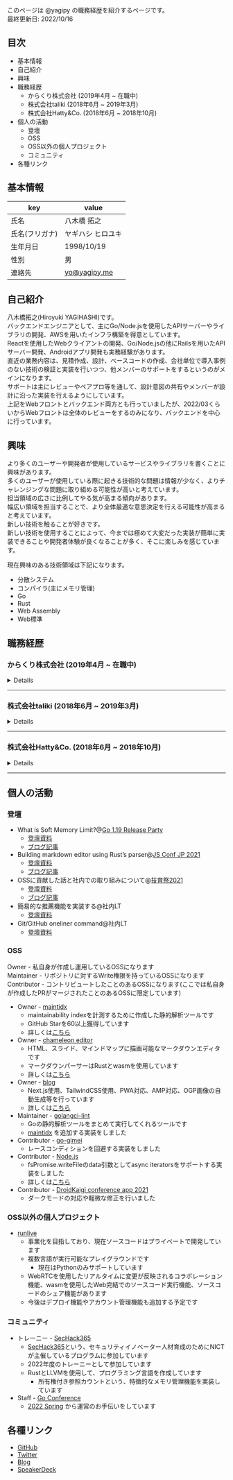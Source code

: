 このページは @yagipy の職務経歴を紹介するページです。  
最終更新日: 2022/10/16

## 目次
- 基本情報
- 自己紹介
- 興味
- 職務経歴
  - からくり株式会社 (2019年4月 ~ 在職中)
  - 株式会社taliki (2018年6月 ~ 2019年3月)
  - 株式会社Hatty&Co. (2018年6月 ~ 2018年10月)
- 個人の活動
  - 登壇
  - OSS
  - OSS以外の個人プロジェクト
  - コミュニティ
- 各種リンク

## 基本情報
| key      | value        |
|----------|--------------|
| 氏名       | 八木橋 拓之       |
| 氏名(フリガナ) | ヤギハシ ヒロユキ    |
| 生年月日     | 1998/10/19   |
| 性別       | 男            |
| 連絡先      | yo@yagipy.me |

## 自己紹介
八木橋拓之(Hiroyuki YAGIHASHI)です。  
バックエンドエンジニアとして、主にGo/Node.jsを使用したAPIサーバーやライブラリの開発、AWSを用いたインフラ構築を得意としています。  
Reactを使用したWebクライアントの開発、Go/Node.jsの他にRailsを用いたAPIサーバー開発、Androidアプリ開発も実務経験があります。  
直近の業務内容は、見積作成、設計、ベースコードの作成、会社単位で導入事例のない技術の検証と実装を行いつつ、他メンバーのサポートをするというのがメインになります。  
サポートは主にレビューやペアプロ等を通して、設計意図の共有やメンバーが設計に沿った実装を行えるようにしています。  
上記をWebフロントとバックエンド両方とも行っていましたが、2022/03くらいからWebフロントは全体のレビューをするのみになり、バックエンドを中心に行っています。

## 興味
より多くのユーザーや開発者が使用しているサービスやライブラリを書くことに興味があります。  
多くのユーザーが使用している際に起きる技術的な問題は情報が少なく、よりチャレンジングな問題に取り組める可能性が高いと考えています。  
担当領域の広さに比例してやる気が高まる傾向があります。  
幅広い領域を担当することで、より全体最適な意思決定を行える可能性が高まると考えています。  
新しい技術を触ることが好きです。  
新しい技術を使用することによって、今までは極めて大変だった実装が簡単に実装できることや開発者体験が良くなることが多く、そこに楽しみを感じています。

現在興味のある技術領域は下記になります。
- 分散システム
- コンパイラ(主にメモリ管理)
- Go
- Rust
- Web Assembly
- Web標準

## 職務経歴
### からくり株式会社 (2019年4月 ~ 在職中)
<details>

2019年4月に新卒入社。  
テックリード(Webフロントエンド/バックエンド)、教育グループリーダー、ソフトウェアエンジニアを担当しています。

#### テックリードとして (2021年4月 ~ 在職中)
<details>

Webフロントエンド/バックエンドに関する見積作成や設計、技術選定、レビュー、ドキュメンテーションを行いました。  
ただ、テックリード業のための工数が毎月あるわけではなく、必要なタイミングで(新規開発立ち上げの際や新しい技術を検証/導入する際など)工数をもらって行っています。  
主な実績は**ソフトウェアエンジニアとして**項目内の各プロジェクトごとにある**利用技術や技術選定に関する思考と行動**の項目に書いています。

</details>

#### 教育グループリーダーとして (2020年9月 ~ 在職中)
<details>

教育グループでは、会社レベルでの教育に関する施策の立案や実行を担当しました。(メンバー数最大4名)  
エンジニア評価制度に関しても作成しました。  
施策の立案や実行の過程で、「学習する組織」や「リファクタリング•ウェットウェア」、「成人発達理論による能力の成長」という本を読み、体系的な能力開発に関する知識を得ることができました。  
主に行った施策は下記になります。

- KGI/KPIの立案・作成・運用
- エンジニア評価制度(コンピテンシーマトリクス)の立案・作成・運用
- エンジニアメンターシップ制度の立案・作成・実施・運用
- 研修制度のプラッシュアップ
- テックリードによる塾形式の勉強会の立案・実施
- ライブラリ/設計比較検討会の立案・実施
</details>

#### ソフトウェアエンジニアとして (2019年4月 ~ 在職中)
<details>

プロジェクトは抜粋しています。  
各プロジェクトの項目は**プロジェクト概要と担当領域**、**役割**、**担当工程**、**主な使用技術**、**主な担当業務**で構成されていますが、
リードエンジニアを担当したプロジェクトのみ**利用技術や技術選定に関する思考と行動**を追加しています。  

プロジェクトの網羅性は下記ブログ記事の方が高いですが、このページの方が各プロジェクトをより詳細に書いています。  
[2021年の詳細](https://blog.yagipy.me/2021-in-review)  
[2020年の詳細](https://blog.yagipy.me/2020-in-review)

### オンライン診療アプリ(2021/11~現在)
<details>

#### プロジェクト概要と担当領域
オンライン診療や医師とのチャットを行うことができるアプリです。  
患者用のWebアプリと医療従事者用のWebアプリ、システム管理者用のWebアプリ、各Webアプリとネイティブアプリに提供するAPIサーバー、インフラ構築を担当しました。

#### 利用技術や技術選定に関する思考と行動
大きく3つのチャレンジを行いました。
- Goの全面的な導入
- GraphQLによるスキーマ駆動開発の導入 
- Project-based monorepoの導入

---

Goの全面的な導入の際に考えたことを書きます。  
工事現場での無傷事故報告アプリで部分的なGoの導入を行い、Rubyを使用していた際の問題が解決され、かつGoを導入することのメリットを確認できました。
今回のプロジェクトは大規模だったこともあり、全面的に導入することで、Goのメリットをより享受できると考えました。  
ですが、全面的にGoを導入する際の懸念事項として、プロジェクト参加者に学習コストが発生することです。  
まずは導入の背景や学習コストが発生することをメンバーに伝え、合意形成を行いました。  
その後、学習コストを最小限にするために、下記を行いました。
- プロジェクト参加時に必要となるスキルセットを明確にしました
- 上記スキルセットを習得するためのタスク一覧及び教材一覧を作成しました
- 勉強会を企画し、その勉強会の中で上記タスクや教材を進めるようにしました
  - 一定期間内で毎週行いました

上記によって、プロジェクトが開始する前にロジェクト参加時に必要となるスキルセットを一部満たすことができました。(工数の関係で完全に満たすことはできませんでした)

---

GraphQLによるスキーマ駆動開発を導入した際に考えたことを書きます。
GraphQLによるスキーマ駆動開発を導入することによって、工事現場での無傷事故報告アプリで発生した下記問題の解決を試みました。
- レスポンスを過度に共通化したことによる無駄なプロパティの発生

問題についての補足ですが、工事現場での無傷事故報告アプリでは大きく2つの方針でレスポンスを決めていました。
1.原則、レスポンスは対象entityの全てのプロパティを返す
  - セキュリティ上問題がある場合等は除く
2.子のentityが必要な場合は、リクエストで指定する
  - [Stripeのexpand](https://stripe.com/docs/expand)のような仕組み
  - 1に従い、子のentityは全てのプロパティを返す

上記の方針は、画面の表示要素を変えるたびにAPI側のコードを修正しなくても良いようにするために決めたものでした。
ただ、クライアント側の開発者から特定のプロパティのみを返すようにして欲しい、という要望がありました。

画面の表示要素を変えるたびにAPI側のコードを修正しなくても良いようにしつつ、特定のプロパティのみを返すようにするためには、クライアント側でプロパティを指定できるようにすることが必要だと判断しました。

クライアント側でプロパティを指定できるようにする方法として、2つの方法が考えられました。
- GraphQLを導入する
- RESTに[Stripeのexpand](https://stripe.com/docs/expand)と[Google CloudのAPI設計ガイドで紹介されているfields](https://cloud.google.com/apis/design/design_patterns?hl=ja#partial_response)のような仕組みを導入する

下記の理由からGraphQLを導入することにしました。
- RESTはexpandやfieldsの仕組みを実装する必要があるが、GraphQLはライブラリ側で実装されているため、実装コストが低く抑えられる
- GraphQLは採用実績があり(宿泊者管理サービス)、問題が解決されることが明らかであった

---

Project-based monorepoの導入の際に考えたことを書きます。
こちらはプロジェクト立ち上げ初期からではなく、途中から導入しました。
初期はAPIサーバー、Webクライアント、GraphQLスキーマの3つリポジトリに分け、APIサーバーとWebクライアントでGraphQLスキーマのリポジトリをsubmoduleとして参照していました。
この構成で1ヶ月程度運用してみたところ、下記の問題が発生しました。
- GraphQLスキーマの変更を行うと、APIサーバーとWebクライアントの2つのリポジトリで変更を取り込む必要がある
  - プロジェクトの新規開発フェーズでは、GraphQLスキーマの変更が頻繁に発生するため、この作業が大きなコストになっていました
- entの機能で自動生成しているGraphQLスキーマが最新かどうか担保できない
  - GraphQLスキーマをマージする際は、毎回entで変更が入っていないかを確認する必要がありました
- 生成コードとスキーマの整合性が取りづらい
  - gqlgenのgenerateが失敗しているのに気づかず、GraphQLスキーマをマージしてしまうことが何度かありました
- ソースコードとPRの管理が煩雑

上記の問題を解決するためにAPIサーバー、Webクライアント、GraphQLスキーマの3リポジトリを1つのリポジトリに統合しました。
かつ、GitHub Actionsでgenerateのチェックを行うようにし、generateされていなかった場合はマージをブロックするようにしました。
このようにしたことで、問題が下記のように解決されました。
- GraphQLスキーマ変更時の作業コストが大幅に削減された
- entの機能で自動生成しているGraphQLスキーマが最新かどうか担保できるようになった
- 生成コードとスキーマの整合性をCIによって自動で担保できるようになった
- ソースコードとPRの管理が容易になった

#### 役割  
- Webフロントエンド/バックエンドのリードエンジニア
- Webフロントエンド/バックエンドのプロジェクトマネジメント(メンバー数最大6名)
  - スケジュール/進捗管理
  - 品質管理(レビュー、ペアプロ)
  - 業務委託面談

#### 担当工程
- 要件定義、設計、実装、テスト

#### 主な使用技術
- Go
  - gqlgen
  - ent
- AWS
  - ECS on Fargate
  - Aurora(MySQL互換)
  - Amazon SNS
  - Amazon SES
  - CloudFront
- React
  - vite
  - ChakraUI
- GitHub Actions
- GMOPayment
- Twilio
- OMRON connect Cloud

#### 主な担当業務
- 設計(DB設計、API設計、技術選定)
- 外部APIとのフロー構築
- gqlgen、entを使用したベースコードの構築
- vite、chakra UI、graphql-code-generatorを使用したベースコードの構築
- GraphQL subscription、redis pub/sub、goroutineを使用したリアルタイムチャット機能の検証及び実装
- Twilioを使用したビデオ通話機能の実装(サーバー側)
- GMOPaymentを使用した定期課金機能
- お客さんとのMTG
  - 技術的な部分に関しての質問回答
- 工数見積
- graphql-code-generatorを使用したAPI呼び出し処理及び型の自動生成

</details>

### 工事現場での無傷事故報告アプリ(2021/06~現在)
<details>

#### プロジェクト概要と担当領域
工事現場で無傷事故(ヒヤリハット)が発生した際に報告を行うアプリです。  
報告された内容を確認する管理者用のWeb画面、ネイティブアプリと管理者用Web画面に提供するAPI開発を担当しました。  

#### 利用技術や技術選定に関する思考と行動
大きく3つのチャレンジを行いました。
- Goの部分的な導入
- gRPCを使用したスキーマ駆動開発の導入
- ECS on Fargateの導入

---

Goの部分的な導入の際に考えたことについて書きます。  
今まで会社がメインで使用していたサーバーサイドの言語はRubyでしたが、この案件で初めてGoを導入しました。  
この意思決定には、Rubyを辞めたい理由とGoを導入したい理由が関係しています。  
まず、Rubyを辞めたい理由ですが、下記になります。
- 動的型付け言語であり、実行しないとエラーの検出が難しい
- 実行速度が遅い
  - 大手ハウスメーカー顧客管理サービスで問題になっていました
- コミュニティが衰退してきていると感じる
  - [TIOBE index](https://www.tiobe.com/tiobe-index/ruby)や[State of the Octoverse](https://octoverse.github.com)等の情報から衰退していると判断しました
  - 技術的な部分ではないですし、多くの人が使っているから良いという訳ではないものの、OSSにおいてコミュニティは重要だと考えています
    - 特にRuby/Ruby on Railsは日本のコミュニティが盛んで、そこにとても大きな価値があると考えているため、コミュニティの衰退は致命的だと思っています

上記理由から、採用する言語は実行速度が早い静的型付け言語で、かつコミュニティが盛んである必要があり、いくつか候補がある中からGoを選択しました。(Goの他にKotlinとTypeScriptを検討しました)
Goを選択した理由としては下記になります。
- 静的型付け言語であり、コンパイル時にエラーを検出できる
- 実行速度が早い
- コミュニティが盛んである
- 言語仕様がシンプルであり、動的型付け言語を扱っていた人でも比較的容易に習得できる
  - Rubyを使っている人が多いのと、大規模なアプリになる可能性が高くプロジェクトに参加する人数が多くなることを考えると、習得難易度は重要でした
- 依存先を比較的少なくできる
  - 大手メガネメーカー店舗向けサービスで依存関係の更新を行う際に、依存先の数が多く大変で、かつ一部は更新の際にエラーが発生し古いバージョンで固定した経験がありました
  - そのため、依存先を少なくできることは魅力的でした

ただ、社内でGoを書ける人が少なかったので、アプリケーションレイヤをマイクロサービス化し、部分的かつ段階的にGoを導入しました。  
具体的にはゲートウェイサーバーはGo、他のサーバーは書けるメンバーが多く社内に知見がたまっているという点でRubyを採用しました。
サーバー間の通信はgRPCを使用しました。
なぜサーバー間通信にgRPCを使用しているかは後述しています。

---

次に、gRPCを使用したスキーマ駆動開発の導入の際に考えたことについて書きます。  
APIのインターフェースはフロントエンドとバックエンドの間で共通の認識を持つ必要があります。  
今までのプロジェクトではAPIのインターフェースはドキュメントか口頭によって共有されていました。  
しかし、下記のような問題が発生していました。  
- ドキュメント
  - 必要な情報が足りない等の不備が発生する可能性がある
  - APIの数が多くなると管理が難しくなり、実装とドキュメントの内容が乖離してしまう
  - 人によって書き方にばらつきがあり、認識を合わせるのに時間がかかる
- 口頭
  - 共有された内容を後から参照できない

上記の問題を解決するために、gRPCを使用したスキーマ駆動開発を導入しました。  
スキーマ駆動開発を導入したことによって、各クライアントとの意思疎通が容易になり、ドキュメンテーションにかかる時間も削減できました。  
かつ、型不一致によるエラーも事前に検知することができるようになりました。  
gRPCではなくOpenAPIを使用することも考えましたが、下記のような理由からgRPCを採用しました。
- ゲートウェイサーバーと他のサーバー間の通信はgRPCを使用しており、インターフェース定義言語を統一したいため
  - なぜサーバー間通信にgRPCを使用しているかは下記2つが理由になります
    - プライベートなAPIなので、標準的なHTTP技術のみで叩ける必要がないため
    - HTTPのことを考えて、URLパスやHTTPメソッド等を決める必要がないため
    - [こちらの記事](https://cloud.google.com/blog/ja/products/api-management/understanding-grpc-openapi-and-rest-and-when-to-use-them)を参考にして選定を行いました
- grpc-gatewayを使用することで、各クライアントにREST APIを提供することが容易に可能だったため  
  - このことによって、gRPCを導入した影響を最小限にすることができました

---

最後に、ECS on Fargateの導入をした際に考えたことについて書きます。
ECS on Fargateは、サーバーレスかつコンテナ化を実現するために導入を行いましたので、ここではなぜサーバーレスかつコンテナ化を実現したかったのかについて書きます。
今まではAWS EC2にAnsibleでプロビジョニングする形でしたが、下記のような問題がありました。
- 初回と2回目以降の処理をそれぞれ記述しなければならない
- 開発環境とSTG/PRD環境でそれぞれ実行環境が違う
  - 実行環境が異なるため、開発環境で再現しない不具合が発生しやすい
  - Ansible自体はVagrantで仮想環境を立てて動作確認をしていたが、Ansibleの動作確認のために仮想環境を立てるのはコストに見合わないと考えていました
    - 実際にその上でアプリを動かすと同じ実行環境で実行できますが、計算リソース的に無駄が多いと考えていました
- EC2関連の管理作業が後回しにされていた

上記の問題を、サーバーレスかつコンテナ化をすることで解決したいと考えました。  
サーバーレスかつコンテナ化することで、上記問題の解決に加えて、インフラ管理コストの大幅な軽減、AutoScalingの容易化及び高速化を実現できました。  
なお、コントロールプレーンはEKSでも可能でしたが、EKSはECSに比べて学習コストおよび運用コストが高いと考えており、今後何かしらの課題が発生した際はEKSにする可能性はあるが、問題が発生するまではECSで良いと判断しました。

#### 役割
- Webフロントエンド、バックエンドのリードエンジニア
- Webフロントエンド、バックエンドのプロジェクトマネジメント(メンバー数最大5名)
  - スケジュール、進捗管理
  - 品質管理(レビュー、ペアプロ)

#### 担当工程
- 要件定義、設計、実装、テスト

#### 主な使用技術  
- gRPC
- Go
  - grpc-gateway
- Ruby
  - guard
- ECS on Fargate
- GitHub Actions
- React
  - Next.js
  - Recoil
  - TailwindCSS

#### 主な担当業務
- 設計(DB設計、API設計、技術選定)
- grpc-gatewayを使用したgatewayサーバーのベースコード作成
- Rubyを使用したgRPCサーバーのベースコード作成
- Next.jsを使用した Web クライアントのベースコード作成
- ECS on Fargateでのインフラ構築
- GitHub Actionsを使用した自動デプロイフローの構築
- guardを使用したRubyサーバーのオートリロード

</details>

### 認証認可基盤システム(2020/10~現在)
<details>

#### プロジェクト概要と担当領域
社員が使うアプリの認証が各アプリのサーバーで実装しており、情報が散在していた。  
その情報を集約することを目的に認証認可基盤を作成。  
Web管理画面とAPI開発を担当。

#### 利用技術や技術選定に関する思考と行動
インフラ構成や言語については、お客さんの方から要望があったため、要望に答える形で実装しました。  
APIはAPI Gateway + Lambdaの構成になっています。  
DBはMySQL互換のRDSを使用しています。(コネクション管理はRDS Proxyを使用しています。)  
管理画面は"アクセスをプライベートネットワークに閉じたい"という要件があったため、会社でよく使っていたS3の静的Webサイトホスティングを使用して、プライベートIPのみを設定できないか調査を行いました。  
上記を調査しているタイミングでAWS PrivateLink for Amazon S3の一般提供が開始され、これで可能になると考えていたのですが、静的WebサイトホスティングはPrivateLinkに対応していないことがわかりました。  
最終的にはEC2でホスティング(Nginxを使用しています)を行いました。

最初はお客さんの方でもAWS Web コンソールでインフラを変更する可能性があるということだったので、API全体の管理ライブラリは導入せず、デプロイや環境変数の切り替えはシェルスクリプトを独自に組んで使用していました。  
Serverless FrameworkやAWS SAMはインフラの設定に意図しない変更が出てしまうことを懸念して導入しないという判断をしました。  
ですが、取引会社さんの方で変更する部分が大体分かってきたというのもあり、取引会社さんと交渉し、大きな機能追加開発が入るタイミングでServerless Frameworkを導入しました。  
導入によって基盤全体の見通しが良くなっただけではなく、属人化の排除、インフラ設定の共通化、テスト環境と開発環境での実行が容易に出来るようになりました。  
なお、上記のタイミングでJavaScriptからTypeScriptへの移行も行い、より安全に開発を行えるようになりました。

TODO: 更新する
Webアプリは新しくRecoilを導入しました。

#### 役割
- Webフロントエンド、バックエンドのリードエンジニア
- Webフロントエンド、バックエンドのプロジェクトマネジメント(メンバー数最大2名)
  - スケジュール、進捗管理
  - 品質管理(レビュー、ペアプロ)

#### 担当工程
- 要件定義、設計、実装、テスト

#### 主な使用技術
- Serverless Framework
- Node.js(JavaScript、TypeScript)
  - prisma
  - ldapjs
  - bcryptjs
  - samba-client
  - sequelize
- AWS
  - Lambda
  - API Gateway
  - EC2(踏み台サーバー、管理画面のホスティングサーバーとして使用)
  - RDS
  - RDS Proxy
- Nginx
- React
  - Next.js
  - Recoil
  - TailwindCSS

#### 主な担当業務
- 技術選定
- Serverless Frameworkを使用したベースコードの作成
- Next.js、Recoil、TailwindCSSを使用したベースコードの作成
- LDAP認証の実装
- Sambaへのファイルアップロード実装
  - Lambda上でAmazonLinux2のネイティブバイナリパッケージ(samba-client)を使用することで実現
- CSVをstreamにして読み込みつつDBにインサートするバッチ処理の実装
- 各種APIの実装

</details>

### 宿泊者管理サービス(2020/6 ~ 2020/9)
<details>

#### プロジェクト概要と担当領域
宿泊者の入退室を管理したり、管理者とチャットやビデオ通話を行うことが出来るアプリ。
管理者が使用するWebアプリとAPIサーバーを担当。

#### 利用技術や技術選定に関する思考と行動
大きく3つのチャレンジを行いました。
- GraphQLの導入
- Next.jsの導入
- Terraformを使用したIaCの導入

GraphQLの導入ですが、大手ハウスメーカー顧客管理サービスで発生していた問題を解決することを試みました。
主に問題となっていたのは下記の3つです。
- 画面の表示要素を変えるたびに、API側のコードを修正する必要がある
- 1画面で複数のAPIを叩いており、画面描画に遅れが出ていた/フロント側で取得した値を管理しづらい
- APIが様々な画面で叩かれているため、どのレスポンスの値がどこで使われているか把握しづらく、レスポンスの値を削除しにくい

解決策として、下記の2つを候補として考えました。
- RESTに[Stripeのexpand](https://stripe.com/docs/expand)や[Google CloudのAPI設計ガイドで紹介されているfields](https://cloud.google.com/apis/design/design_patterns?hl=ja#partial_response)というリクエストパラメータを追加し、レスポンスをリクエストパラメータに応じて変更するようにする
- GraphQLを使用する

どちらでも解決可能でしたが、下記の理由によりGraphQLを採用しました。
- アプリの比較的小規模であり、挑戦的な技術選定が可能であるため
- 今後社内でGraphQLを導入する可能性を考慮し、小規模なアプリで使用することで影響範囲を最小限にしつつ社内にGraphQLの知見をためることができるため
- コアロジックを分離しておけば低コストでRESTへの切り替えが可能であると判断したため

その結果、問題が解決されただけではなく、今後の開発においてもGraphQLという選択肢を取ることが以前より容易になり、会社全体としても問題解決の幅が広がったと考えています。

TODO: Next.jsの導入の思考を書く  
TODO: Terraformを使用したIaCの導入の思考を書く

#### 役割
- Webフロントエンドのリードエンジニア
- バックエンドのリードエンジニア

#### 担当工程
- 要件定義、設計、実装、テスト

#### 主な使用技術
- Ruby on Rails
  - graphql-ruby
  - capistrano
- React
  - Next.js
- terraform
- AWS
  - EC2
  - RDS
  - ALB
  - S3
  - CloudFront

#### 主な担当業務
- graphql-rubyを使用したGraphQLサーバーのベースコード作成
  - 管理者のCRUDとログイン機能の実装
- Next.jsを使用したWebアプリのベースコード作成
  - 管理者のCRUDとログイン機能の実装
- terraformを使用したインフラ構築

</details>

### 大手ハウスメーカー顧客管理サービス(2020/2 ~ 2020/6)
<details>

#### プロジェクト概要と担当領域
ハウスメーカーと住宅を購入した顧客がコミュニケーションを取るアプリ。
顧客が使用するWebアプリと大手ハウスメーカーが使用するWebアプリ、それぞれのWeb画面に提供するAPIの開発を担当。

#### 役割   
- Webフロントエンドエンジニア
- バックエンドエンジニア

#### 担当工程
- 要件定義、設計、実装、テスト

#### 主な使用技術  
- Ruby on Rails
- React
  - react-pdf
  - react-table

#### 主な担当業務  
- 複数画面のAPI繋ぎ込み(Webフロント)
- react-pdfを使用したWebフロントでのPDF生成(Webフロント)
- 複数ファイルのアップロード機能(Webフロント/バックエンド)
- react-tableを使用した週次カレンダー機能の作成(Webフロント/バックエンド)  
- 各区分ごとにソートを行う処理(バックエンド)
- パフォーマンスの最適化(バックエンド)

</details>

### 大手メガネメーカー店舗向けサービス(2019/6 ~ 2020/9)
<details>

#### プロジェクト概要と担当領域
メガネの販促アプリ。購入後は保険証をアプリで管理することが出来る。
実際にメガネを購入するユーザーが使用するAndroidアプリと、ネイティブアプリに提供するAPIサーバーを作成。

#### 役割
- バックエンドエンジニア
- Androidエンジニア

#### 担当工程
- 設計、実装、テスト

#### 主な使用技術
- Ruby
  - Ruby on Rails
- Java(Android)

#### 主な担当業務
- バックエンド
  - 友達招待機能
  - Railsアップグレード(4.2->5.2)
  - GMOPaymentを使用した決済機能のベース実装
- Android
  - 楽天Pay、LINEPayの決済機能
  - クレジットカードのカメラ読み取り機能

</details>

</details>

</details>

---

### 株式会社taliki (2018年6月 ~ 2019年3月)
<details>

インターンとして参画、インフラエンジニアを担当しました。

#### プロジェクト概要と担当領域
SNS上で応援を集められるサービス[ちあちあ](https://prtimes.jp/main/html/rd/p/000000003.000036295.html)のインフラ構築を担当しました。

#### 役割
- インフラエンジニア

#### 担当工程
- 実装(インフラ構築)

#### 主な使用技術
- AWS
  - EC2
  - ELB
  - Route53
- Nginx
- PostgreSQL

#### 主な担当業務
- EC2上にDjango実行環境の構築
  - DB: PostgreSQL
  - Webサーバー: Nginx
- お名前.comからRoute53へのドメイン移管
- お名前.comからRoute53へDNSを変更

</details>

---

### 株式会社Hatty&Co. (2018年6月 ~ 2018年10月)
<details>

1人目のエンジニアとして参画、CTOを担当しました。  

#### プロジェクト概要と担当領域
大学のサークルを経由してチャットできるマッチングアプリ、"Camel"の構築を担当しました。  
資金調達や開発が難航したため、リリースには至りませんでした。

#### 役割
- エンジニア
- CTO

#### 担当工程
- 要件定義、設計、実装、テスト

#### 主な使用技術
- Ruby on Rails
- AWS
  - EC2
  - ELB
  - Route53
  - RDS
- Nginx
- MySQL

#### 主な担当業務
- 機能一覧の作成
- API設計
- DB設計
- ユーザー、グループ、チャットルームのCRUD等、主要な機能を実装

</details>

---

## 個人の活動
### 登壇
- What is Soft Memory Limit?@[Go 1.19 Release Party](https://gocon.connpass.com/event/253355)
  - [登壇資料](https://speakerdeck.com/yagipy/what-is-soft-memory-limit)
  - [ブログ記事](https://blog.yagipy.me/go119party)
- Building markdown editor using Rust’s parser@[JS Conf JP 2021](https://jsconf.jp/2021)
  - [登壇資料](https://speakerdeck.com/yagipy/building-markdown-editor-using-rusts-parser)
  - [ブログ記事](https://blog.yagipy.me/jsconfjp-2021)
- OSSに貢献した話と社内での取り組みについて@[技育祭2021](https://talent.supporterz.jp/geeksai/2021)
  - [登壇資料](https://speakerdeck.com/yagipy/ossnigong-xian-sitahua-toshe-nei-tefalsequ-rizu-minituite)
  - [ブログ記事](https://blog.yagipy.me/geeksai-lt)
- 簡易的な推薦機能を実装する@社内LT
  - [登壇資料](https://speakerdeck.com/yagipy/jian-yi-de-natui-jian-ji-neng-woshi-zhuang-suru)
- Git/GitHub oneliner command@社内LT
  - [登壇資料](https://speakerdeck.com/yagipy/github-oneliner-command)

### OSS
Owner - 私自身が作成し運用しているOSSになります  
Maintainer - リポジトリに対するWrite権限を持っているOSSになります  
Contributor - コントリビュートしたことのあるOSSになります(ここでは私自身が作成したPRがマージされたことのあるOSSに限定しています)

- Owner - [maintidx](https://github.com/yagipy/maintidx)
  - maintainability indexを計測するために作成した静的解析ツールです 
  - GitHub Starを60以上獲得しています
  - 詳しくは[こちら](https://blog.yagipy.me/analyze-maintainability-index)
- Owner - [chameleon editor](https://cameleon-editor.netlify.app/)
  - HTML、スライド、マインドマップに描画可能なマークダウンエディタです 
  - マークダウンパーサーはRustとwasmを使用しています
  - 詳しくは[こちら](https://blog.yagipy.me/md-editor-with-rust-parser-on-the-web)
- Owner - [blog](https://blog.yagipy.me/)
  - Next.js使用、TailwindCSS使用、PWA対応、AMP対応、OGP画像の自動生成等を行っています
  - 詳しくは[こちら](https://blog.yagipy.me/build-blog)
- Maintainer - [golangci-lint](https://github.com/golangci/golangci-lint)
  - Goの静的解析ツールをまとめて実行してくれるツールです
  - [maintidx](https://github.com/yagipy/maintidx) を追加する実装をしました
- Contributor - [go-gimei](https://github.com/mattn/go-gimei)
  - レースコンディションを回避する実装をしました
- Contributor - [Node.js](https://github.com/nodejs/node)
  - fsPromise.writeFileのdata引数としてasync iteratorsをサポートする実装をしました
  - 詳しくは[こちら](https://blog.yagipy.me/nodejs-writefile-support-async-iterators)
- Contributor - [DroidKaigi conference app 2021](https://github.com/DroidKaigi/conference-app-2021)
  - ダークモードの対応や軽微な修正を行いました

### OSS以外の個人プロジェクト
- [runlive](https://runlive.netlify.app/)
  - 事業化を目指しており、現在ソースコードはプライベートで開発しています 
  - 複数言語が実行可能なプレイグラウンドです
    - 現在はPythonのみサポートしています
  - WebRTCを使用したリアルタイムに変更が反映されるコラボレーション機能、wasmを使用したWeb完結でのソースコード実行機能、ソースコードのシェア機能があります 
  - 今後はデプロイ機能やアカウント管理機能も追加する予定です

### コミュニティ
- トレーニー - [SecHack365](https://sechack365.nict.go.jp)
  - [SecHack365](https://sechack365.nict.go.jp)という、セキュリティイノベーター人材育成のためにNICTが主催しているプログラムに参加しています
  - 2022年度のトレーニーとして参加しています
  - RustとLLVMを使用して、プログラミング言語を作成しています
    - 所有権付き参照カウントという、特徴的なメモリ管理機能を実装しています
- Staff - [Go Conference](https://gocon.jp)
  - [2022 Spring](https://gocon.jp/2022spring/) から運営のお手伝いをしています

## 各種リンク
- [GitHub](https://github.com/yagipy)
- [Twitter](https://twitter.com/yagipy_)
- [Blog](https://blog.yagipy.me)
- [SpeakerDeck](https://speakerdeck.com/yagipy)
